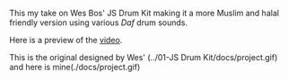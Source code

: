 This my take on Wes Bos' JS Drum Kit making it a more Muslim and halal friendly version using various *Daf* drum sounds. 

Here is a preview of the [video](./docs/background-app.png).

This is the original designed by Wes' (../01-JS Drum Kit/docs/project.gif) and here is mine(./docs/project.gif)